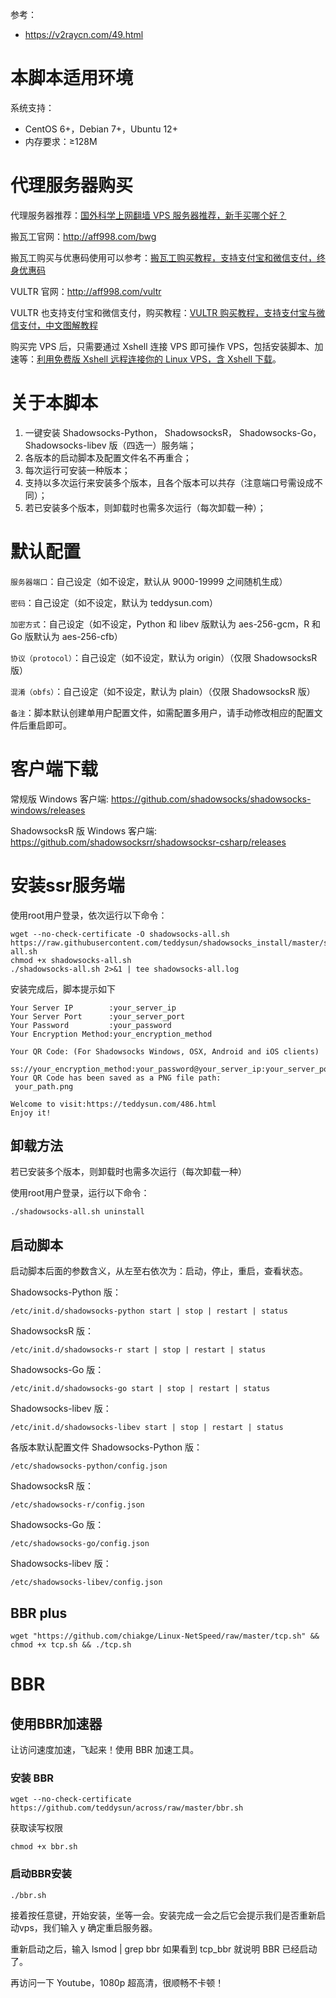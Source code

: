 参考：
- https://v2raycn.com/49.html

# 本脚本适用环境
系统支持：
- CentOS 6+，Debian 7+，Ubuntu 12+
- 内存要求：≥128M

# 代理服务器购买
代理服务器推荐：[国外科学上网翻墙 VPS 服务器推荐，新手买哪个好？](https://v2raycn.com/38.html)

搬瓦工官网：http://aff998.com/bwg

搬瓦工购买与优惠码使用可以参考：[搬瓦工购买教程，支持支付宝和微信支付，终身优惠码](https://v2raycn.com/12.html)

VULTR 官网：http://aff998.com/vultr

VULTR 也支持支付宝和微信支付，购买教程：[VULTR 购买教程，支持支付宝与微信支付，中文图解教程](https://v2raycn.com/19.html)

购买完 VPS 后，只需要通过 Xshell 连接 VPS 即可操作 VPS，包括安装脚本、加速等：[利用免费版 Xshell 远程连接你的 Linux VPS，含 Xshell 下载](https://v2raycn.com/30.html)。

# 关于本脚本
1. 一键安装 Shadowsocks-Python， ShadowsocksR， Shadowsocks-Go， Shadowsocks-libev 版（四选一）服务端；
2. 各版本的启动脚本及配置文件名不再重合；
3. 每次运行可安装一种版本；
4. 支持以多次运行来安装多个版本，且各个版本可以共存（注意端口号需设成不同）；
5. 若已安装多个版本，则卸载时也需多次运行（每次卸载一种）；

# 默认配置
`服务器端口`：自己设定（如不设定，默认从 9000-19999 之间随机生成）

`密码`：自己设定（如不设定，默认为 teddysun.com）

`加密方式`：自己设定（如不设定，Python 和 libev 版默认为 aes-256-gcm，R 和 Go 版默认为 aes-256-cfb）

`协议（protocol）`：自己设定（如不设定，默认为 origin）（仅限 ShadowsocksR 版）

`混淆（obfs）`：自己设定（如不设定，默认为 plain）（仅限 ShadowsocksR 版）

`备注`：脚本默认创建单用户配置文件，如需配置多用户，请手动修改相应的配置文件后重启即可。

# 客户端下载
常规版 Windows 客户端:
https://github.com/shadowsocks/shadowsocks-windows/releases

ShadowsocksR 版 Windows 客户端:
https://github.com/shadowsocksrr/shadowsocksr-csharp/releases

# 安装ssr服务端
使用root用户登录，依次运行以下命令：

```
wget --no-check-certificate -O shadowsocks-all.sh https://raw.githubusercontent.com/teddysun/shadowsocks_install/master/shadowsocks-all.sh
chmod +x shadowsocks-all.sh
./shadowsocks-all.sh 2>&1 | tee shadowsocks-all.log
```


安装完成后，脚本提示如下

```Congratulations, your_shadowsocks_version install completed!
Your Server IP        :your_server_ip
Your Server Port      :your_server_port
Your Password         :your_password
Your Encryption Method:your_encryption_method

Your QR Code: (For Shadowsocks Windows, OSX, Android and iOS clients)
 ss://your_encryption_method:your_password@your_server_ip:your_server_port
Your QR Code has been saved as a PNG file path:
 your_path.png

Welcome to visit:https://teddysun.com/486.html
Enjoy it!
```


## 卸载方法
若已安装多个版本，则卸载时也需多次运行（每次卸载一种）

使用root用户登录，运行以下命令：

```
./shadowsocks-all.sh uninstall
```


## 启动脚本
启动脚本后面的参数含义，从左至右依次为：启动，停止，重启，查看状态。

Shadowsocks-Python 版：
```
/etc/init.d/shadowsocks-python start | stop | restart | status
```

ShadowsocksR 版：
```
/etc/init.d/shadowsocks-r start | stop | restart | status
```

Shadowsocks-Go 版：
```
/etc/init.d/shadowsocks-go start | stop | restart | status
```

Shadowsocks-libev 版：
```
/etc/init.d/shadowsocks-libev start | stop | restart | status
```

各版本默认配置文件
Shadowsocks-Python 版：
```
/etc/shadowsocks-python/config.json
```

ShadowsocksR 版：
```
/etc/shadowsocks-r/config.json
```

Shadowsocks-Go 版：
```
/etc/shadowsocks-go/config.json
```

Shadowsocks-libev 版：
```
/etc/shadowsocks-libev/config.json
```



## BBR plus

```
wget "https://github.com/chiakge/Linux-NetSpeed/raw/master/tcp.sh" && chmod +x tcp.sh && ./tcp.sh
```



# BBR

## 使用BBR加速器
让访问速度加速，飞起来！使用 BBR 加速工具。

### 安装 BBR
```
wget --no-check-certificate https://github.com/teddysun/across/raw/master/bbr.sh
```
获取读写权限
```
chmod +x bbr.sh
```
### 启动BBR安装
```
./bbr.sh
```
接着按任意键，开始安装，坐等一会。安装完成一会之后它会提示我们是否重新启动vps，我们输入 y 确定重启服务器。

重新启动之后，输入 lsmod | grep bbr 如果看到 tcp_bbr 就说明 BBR 已经启动了。

再访问一下 Youtube，1080p 超高清，很顺畅不卡顿！
